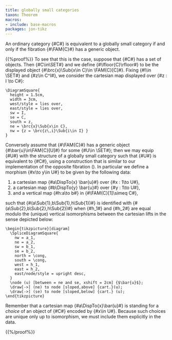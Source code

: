 ```yaml
---
title: globally small categories
taxon: Theorem
macros:
- include: base-macros
packages: jon-tikz
---
```


An ordinary category {#C#} is equivalent to a globally small category if and only if the fibration {#\FAM{C}#} has a generic object.

{{%proof%}}
To see that this is the case, suppose that {#C#} has a set of objects. Then
{#C\in\SET#} and we define {#\lfloor{C}\rfloor#} to be the displayed object
{#\brc{x}\Sub{x\in C}\in \FAM{C}[C]#}. Fixing {#I\in \SET#} and {#z\in C^I#}, we
consider the cartesian map displayed over {#z : I \to C#}:
```render-latex
\DiagramSquare{
  height = 1.5cm,
  width = 3cm,
  west/style = lies over,
  east/style = lies over,
  sw = I,
  se = C,
  south = z,
  ne = \brc{x}\Sub{x\in C},
  nw = {z = \brc{z\,i}\Sub{i\in I} }
}
```

Conversely assume that {#\FAM{C}#} has a generic object {#\bar{u}\in\FAM{C}[U]#}
for some {#U\in \SET#}; then we may equip {#U#} with the structure of a globally
small category such that {#U#} is equivalent to {#C#}, using a construction that is similar to our implementation of the opposite fibration ([](frct-000Q)). In particular we define a
morphism {#x\to y\in U#} to be given by the following data:

1. a cartesian map {#a\DispTo{x} \bar{u}#} over {#x : 1\to U#},
2. a cartesian map {#b\DispTo{y} \bar{u}#} over {#y : 1\to U#},
3. and a vertical map {#h:a\to b#} in {#\FAM{C}[1]\simeq C#},

such that {#(a\Sub{1},b\Sub{1},h\Sub{1})#} is identified with {#(a\Sub{2},b\Sub{2},h\Sub{2})#} when {#h_1#} and {#h_2#} are equal modulo the (unique) vertical isomorphisms between the cartesian lifts in the sense depicted below:

```render-latex
\begin{tikzpicture}[diagram]
  \SpliceDiagramSquare{
    nw = a_1,
    ne = a_2,
    sw = b_1,
    se = b_2,
    north = \cong,
    south = \cong,
    west = h_1,
    east = h_2,
    east/node/style = upright desc,
  }
  \node (u) [between = ne and se, xshift = 2cm] {$\bar{u}$};
  \draw[->] (ne) to node [sloped,above] {cart.}(u);
  \draw[->] (se) to node [sloped,below] {cart.} (u);
\end{tikzpicture}
```

Remember that a cartesian map {#a\DispTo{x}\bar{u}#} is standing for a *choice*
of an object of {#C#} encoded by {#x\in U#}. Because such choices are unique only
up to isomorphism, we must include them explicitly in the data.

{{%/proof%}}
